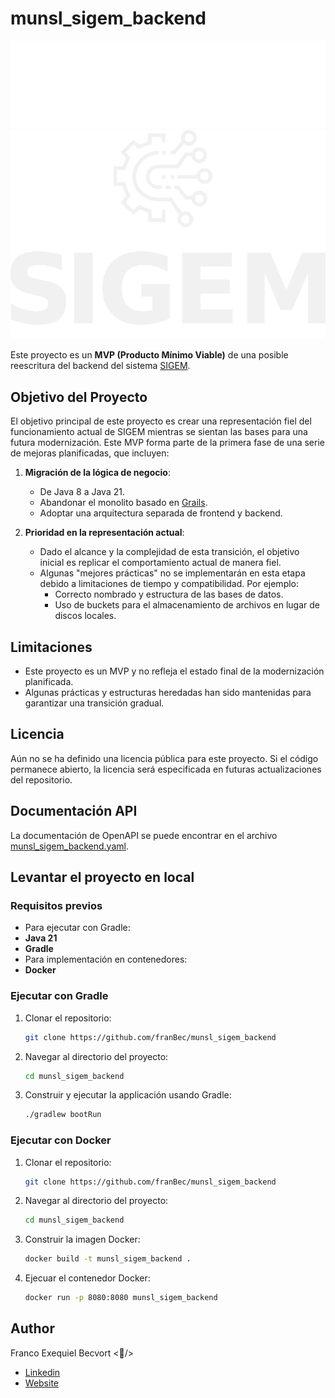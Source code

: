 # munsl_sigem_backend

![escudo municipal](/assets/escudo-municipal-blanco-2x.png)
![sigem](/assets/sigem-blanco.png)

Este proyecto es un **MVP (Producto Mínimo Viable)** de una posible reescritura del backend del sistema [SIGEM](https://sigem.sanluislaciudad.gob.ar/).

## Objetivo del Proyecto

El objetivo principal de este proyecto es crear una representación fiel del funcionamiento actual de SIGEM mientras se sientan las bases para una futura modernización. Este MVP forma parte de la primera fase de una serie de mejoras planificadas, que incluyen:

1. **Migración de la lógica de negocio**:
    - De Java 8 a Java 21.
    - Abandonar el monolito basado en [Grails](https://grails.org/).
    - Adoptar una arquitectura separada de frontend y backend.

2. **Prioridad en la representación actual**:
    - Dado el alcance y la complejidad de esta transición, el objetivo inicial es replicar el comportamiento actual de manera fiel.
    - Algunas "mejores prácticas" no se implementarán en esta etapa debido a limitaciones de tiempo y compatibilidad. Por ejemplo:
        - Correcto nombrado y estructura de las bases de datos.
        - Uso de buckets para el almacenamiento de archivos en lugar de discos locales.

## Limitaciones

- Este proyecto es un MVP y no refleja el estado final de la modernización planificada.
- Algunas prácticas y estructuras heredadas han sido mantenidas para garantizar una transición gradual.

## Licencia

Aún no se ha definido una licencia pública para este proyecto. Si el código permanece abierto, la licencia será especificada en futuras actualizaciones del repositorio.

## Documentación API
La documentación de OpenAPI se puede encontrar en el archivo [munsl_sigem_backend.yaml](https://github.com/franBec/munsl_sigem_backend/blob/main/src/main/resources/openapi/munsl_sigem_backend.yaml).

## Levantar el proyecto en local

### Requisitos previos
- Para ejecutar con Gradle:
- **Java 21**
- **Gradle**
- Para implementación en contenedores:
- **Docker**

### Ejecutar con  Gradle
1. Clonar el repositorio:
    ```bash
    git clone https://github.com/franBec/munsl_sigem_backend
    ```
2. Navegar al directorio del proyecto:
    ```bash
    cd munsl_sigem_backend
    ```
3. Construir y ejecutar la applicación usando Gradle:
    ```bash
    ./gradlew bootRun
    ```

### Ejecutar con Docker
1. Clonar el repositorio:
    ```bash
    git clone https://github.com/franBec/munsl_sigem_backend
    ```
2. Navegar al directorio del proyecto:
    ```bash
    cd munsl_sigem_backend
    ```
3. Construir la imagen Docker:
    ```bash
    docker build -t munsl_sigem_backend .
    ```
4. Ejecuar el contenedor Docker:
     ```bash
     docker run -p 8080:8080 munsl_sigem_backend
     ```
## Author
Franco Exequiel Becvort <🐤/>
- [Linkedin](https://www.linkedin.com/in/franco-becvort/)
- [Website](https://pollito.dev/)